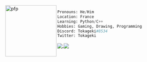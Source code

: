 

<!--
**tokageki/tokageki** is a ✨ _special_ ✨ repository because its `README.md` (this file) appears on your GitHub profile.

Here are some ideas to get you started:

- 🔭 I’m currently working on ...
- 🌱 I’m currently learning ...
- 👯 I’m looking to collaborate on ...
- 🤔 I’m looking for help with ...
- 💬 Ask me about ...
- 📫 How to reach me: ...
- 😄 Pronouns: ...
- ⚡ Fun fact: ...
-->

<img align="left" src="https://cdn.discordapp.com/attachments/828942054783975454/892078264930144266/icon32.png" alt="pfp" width="160"/>

```py
Pronouns: He/Him
Location: France
Learning: Python/C++
Hobbies: Gaming, Drawing, Programming
Discord: Tokageki#8534
Twitter: Tokageki
```
<a href="https://github.com/anuraghazra/github-readme-stats">
  <img align="center" src="https://github-readme-stats.vercel.app/api/top-langs/?username=tokageki&layout=compact&theme=dark&hide_border=true&bg_color=0d1117&title_color=ff9837" />
</a>
<a href="https://github.com/anuraghazra/convoychat">
  <img align="center" src="https://github-readme-stats.vercel.app/api?username=tokageki&hide=issues,prs&show_icons=true&theme=dark&hide_border=true&bg_color=0d1117&title_color=ff9837&text_color=8b949e&icon_color=ff9837" />
</a>


<!--
[![Top Langs](https://github-readme-stats.vercel.app/api/top-langs/?username=tokageki&layout=compact&theme=radical)](https://github.com/anuraghazra/github-readme-stats)

![Anurag's GitHub stats](https://github-readme-stats.vercel.app/api?username=tokageki&hide=issues&show_icons=true&theme=radical)
-->

